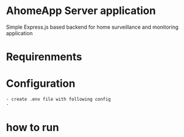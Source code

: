 # AhomeApp Server application
Simple Express.js based backend for  home surveillance and monitoring application

# Requirenments

# Configuration
    - create .env file with following config
    -  


# how to run